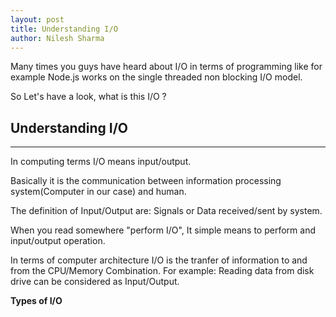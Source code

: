 ```yaml
---
layout: post
title: Understanding I/O
author: Nilesh Sharma
---
```


Many times you guys have heard about I/O in terms of programming like for example
Node.js works on the single threaded non blocking I/O model.

So Let's have a look, what is this I/O ?

## Understanding I/O
-----
In computing terms I/O means input/output.

Basically it is the communication between information processing system(Computer in our case) and human.

The definition of Input/Output are: Signals or Data received/sent by system.

When you read somewhere "perform I/O", It simple means to perform and input/output operation.


In terms of computer architecture I/O is the tranfer of information to and from the CPU/Memory Combination.
For example: Reading data from disk drive can be considered as Input/Output.

**Types of I/O**
